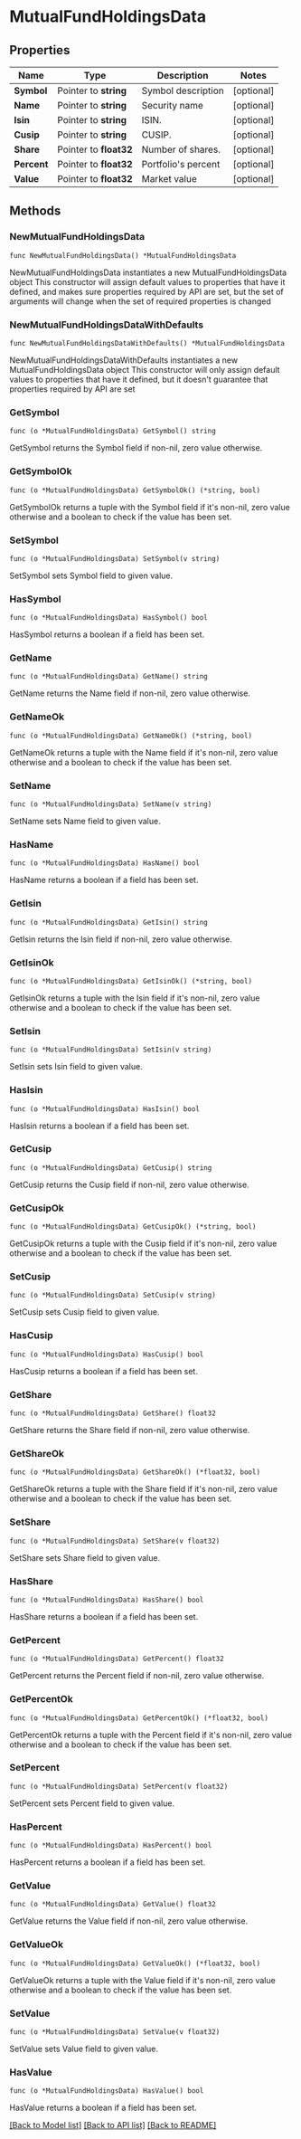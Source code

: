 # MutualFundHoldingsData

## Properties

Name | Type | Description | Notes
------------ | ------------- | ------------- | -------------
**Symbol** | Pointer to **string** | Symbol description | [optional] 
**Name** | Pointer to **string** | Security name | [optional] 
**Isin** | Pointer to **string** | ISIN. | [optional] 
**Cusip** | Pointer to **string** | CUSIP. | [optional] 
**Share** | Pointer to **float32** | Number of shares. | [optional] 
**Percent** | Pointer to **float32** | Portfolio&#39;s percent | [optional] 
**Value** | Pointer to **float32** | Market value | [optional] 

## Methods

### NewMutualFundHoldingsData

`func NewMutualFundHoldingsData() *MutualFundHoldingsData`

NewMutualFundHoldingsData instantiates a new MutualFundHoldingsData object
This constructor will assign default values to properties that have it defined,
and makes sure properties required by API are set, but the set of arguments
will change when the set of required properties is changed

### NewMutualFundHoldingsDataWithDefaults

`func NewMutualFundHoldingsDataWithDefaults() *MutualFundHoldingsData`

NewMutualFundHoldingsDataWithDefaults instantiates a new MutualFundHoldingsData object
This constructor will only assign default values to properties that have it defined,
but it doesn't guarantee that properties required by API are set

### GetSymbol

`func (o *MutualFundHoldingsData) GetSymbol() string`

GetSymbol returns the Symbol field if non-nil, zero value otherwise.

### GetSymbolOk

`func (o *MutualFundHoldingsData) GetSymbolOk() (*string, bool)`

GetSymbolOk returns a tuple with the Symbol field if it's non-nil, zero value otherwise
and a boolean to check if the value has been set.

### SetSymbol

`func (o *MutualFundHoldingsData) SetSymbol(v string)`

SetSymbol sets Symbol field to given value.

### HasSymbol

`func (o *MutualFundHoldingsData) HasSymbol() bool`

HasSymbol returns a boolean if a field has been set.

### GetName

`func (o *MutualFundHoldingsData) GetName() string`

GetName returns the Name field if non-nil, zero value otherwise.

### GetNameOk

`func (o *MutualFundHoldingsData) GetNameOk() (*string, bool)`

GetNameOk returns a tuple with the Name field if it's non-nil, zero value otherwise
and a boolean to check if the value has been set.

### SetName

`func (o *MutualFundHoldingsData) SetName(v string)`

SetName sets Name field to given value.

### HasName

`func (o *MutualFundHoldingsData) HasName() bool`

HasName returns a boolean if a field has been set.

### GetIsin

`func (o *MutualFundHoldingsData) GetIsin() string`

GetIsin returns the Isin field if non-nil, zero value otherwise.

### GetIsinOk

`func (o *MutualFundHoldingsData) GetIsinOk() (*string, bool)`

GetIsinOk returns a tuple with the Isin field if it's non-nil, zero value otherwise
and a boolean to check if the value has been set.

### SetIsin

`func (o *MutualFundHoldingsData) SetIsin(v string)`

SetIsin sets Isin field to given value.

### HasIsin

`func (o *MutualFundHoldingsData) HasIsin() bool`

HasIsin returns a boolean if a field has been set.

### GetCusip

`func (o *MutualFundHoldingsData) GetCusip() string`

GetCusip returns the Cusip field if non-nil, zero value otherwise.

### GetCusipOk

`func (o *MutualFundHoldingsData) GetCusipOk() (*string, bool)`

GetCusipOk returns a tuple with the Cusip field if it's non-nil, zero value otherwise
and a boolean to check if the value has been set.

### SetCusip

`func (o *MutualFundHoldingsData) SetCusip(v string)`

SetCusip sets Cusip field to given value.

### HasCusip

`func (o *MutualFundHoldingsData) HasCusip() bool`

HasCusip returns a boolean if a field has been set.

### GetShare

`func (o *MutualFundHoldingsData) GetShare() float32`

GetShare returns the Share field if non-nil, zero value otherwise.

### GetShareOk

`func (o *MutualFundHoldingsData) GetShareOk() (*float32, bool)`

GetShareOk returns a tuple with the Share field if it's non-nil, zero value otherwise
and a boolean to check if the value has been set.

### SetShare

`func (o *MutualFundHoldingsData) SetShare(v float32)`

SetShare sets Share field to given value.

### HasShare

`func (o *MutualFundHoldingsData) HasShare() bool`

HasShare returns a boolean if a field has been set.

### GetPercent

`func (o *MutualFundHoldingsData) GetPercent() float32`

GetPercent returns the Percent field if non-nil, zero value otherwise.

### GetPercentOk

`func (o *MutualFundHoldingsData) GetPercentOk() (*float32, bool)`

GetPercentOk returns a tuple with the Percent field if it's non-nil, zero value otherwise
and a boolean to check if the value has been set.

### SetPercent

`func (o *MutualFundHoldingsData) SetPercent(v float32)`

SetPercent sets Percent field to given value.

### HasPercent

`func (o *MutualFundHoldingsData) HasPercent() bool`

HasPercent returns a boolean if a field has been set.

### GetValue

`func (o *MutualFundHoldingsData) GetValue() float32`

GetValue returns the Value field if non-nil, zero value otherwise.

### GetValueOk

`func (o *MutualFundHoldingsData) GetValueOk() (*float32, bool)`

GetValueOk returns a tuple with the Value field if it's non-nil, zero value otherwise
and a boolean to check if the value has been set.

### SetValue

`func (o *MutualFundHoldingsData) SetValue(v float32)`

SetValue sets Value field to given value.

### HasValue

`func (o *MutualFundHoldingsData) HasValue() bool`

HasValue returns a boolean if a field has been set.


[[Back to Model list]](../README.md#documentation-for-models) [[Back to API list]](../README.md#documentation-for-api-endpoints) [[Back to README]](../README.md)


